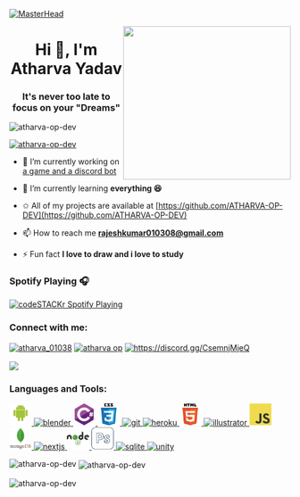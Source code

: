 [![MasterHead](https://cdn.discordapp.com/attachments/830840908689178624/831182455066198108/The_earth_is_what_we_all_have_in_common_1.png)](https://github.com/ATHARVA-OP-DEV)

<img align="right" src="https://cdn.dribbble.com/users/2646423/screenshots/5507196/computer.gif" height="275" width="300">

<h1 align="center">Hi 👋, I'm Atharva Yadav</h1>
<h3 align="center">It's never too late to focus on your "Dreams"</h3>


<p align="left"> <img src="https://komarev.com/ghpvc/?username=atharva-op-dev&label=Profile%20views&color=0e75b6&style=flat" alt="atharva-op-dev" /> </p>

<p align="left"> <a href="https://github.com/ryo-ma/github-profile-trophy"><img src="https://github-profile-trophy.vercel.app/?username=atharva-op-dev" alt="atharva-op-dev" /></a> </p>

- 🔭 I’m currently working on [a game and a discord bot](https://discord.com/oauth2/authorize?client_id=816621621691285565&scope=bot&permissions=8)

- 🌱 I’m currently learning **everything 😆**

- ✩ All of my projects are available at [https://github.com/ATHARVA-OP-DEV](https://github.com/ATHARVA-OP-DEV)

- 📫 How to reach me **rajeshkumar010308@gmail.com**

- ⚡ Fun fact **I love to draw and i love to study**

### Spotify Playing 🎧

[<img src="https://now-playing-codestackr.vercel.app/api/spotify-playing" alt="codeSTACKr Spotify Playing" width="350" />](https://open.spotify.com/user/swyqyimdc12jajde4vpwd2x1b)

<h3 align="left">Connect with me:</h3>
<p align="left">
<a href="https://instagram.com/atharva_01038" target="blank"><img align="center" src="https://cdn.jsdelivr.net/npm/simple-icons@3.0.1/icons/instagram.svg" alt="atharva_01038" height="30" width="40" /></a>
<a href="https://www.youtube.com/c/atharva op" target="blank"><img align="center" src="https://cdn.jsdelivr.net/npm/simple-icons@3.0.1/icons/youtube.svg" alt="atharva op" height="30" width="40" /></a>
<a href="https://discord.gg/https://discord.gg/CsemnjMjeQ" target="blank"><img align="center" src="https://cdn.jsdelivr.net/npm/simple-icons@3.0.1/icons/discord.svg" alt="https://discord.gg/CsemnjMjeQ" height="30" width="40" /></a>
</p>

<p><img align="center" src="https://cdn.discordapp.com/attachments/830840908689178624/831196083535085609/standard1.gif" /></p>

<h3 align="left">Languages and Tools:</h3>
<p align="left"> <a href="https://developer.android.com" target="_blank"> <img src="https://raw.githubusercontent.com/devicons/devicon/master/icons/android/android-original-wordmark.svg" alt="android" width="40" height="40"/> </a> <a href="https://www.blender.org/" target="_blank"> <img src="https://download.blender.org/branding/community/blender_community_badge_white.svg" alt="blender" width="40" height="40"/> </a> <a href="https://www.w3schools.com/cs/" target="_blank"> <img src="https://raw.githubusercontent.com/devicons/devicon/master/icons/csharp/csharp-original.svg" alt="csharp" width="40" height="40"/> </a> <a href="https://www.w3schools.com/css/" target="_blank"> <img src="https://raw.githubusercontent.com/devicons/devicon/master/icons/css3/css3-original-wordmark.svg" alt="css3" width="40" height="40"/> </a> <a href="https://git-scm.com/" target="_blank"> <img src="https://www.vectorlogo.zone/logos/git-scm/git-scm-icon.svg" alt="git" width="40" height="40"/> </a> <a href="https://heroku.com" target="_blank"> <img src="https://www.vectorlogo.zone/logos/heroku/heroku-icon.svg" alt="heroku" width="40" height="40"/> </a> <a href="https://www.w3.org/html/" target="_blank"> <img src="https://raw.githubusercontent.com/devicons/devicon/master/icons/html5/html5-original-wordmark.svg" alt="html5" width="40" height="40"/> </a> <a href="https://www.adobe.com/in/products/illustrator.html" target="_blank"> <img src="https://www.vectorlogo.zone/logos/adobe_illustrator/adobe_illustrator-icon.svg" alt="illustrator" width="40" height="40"/> </a> <a href="https://developer.mozilla.org/en-US/docs/Web/JavaScript" target="_blank"> <img src="https://raw.githubusercontent.com/devicons/devicon/master/icons/javascript/javascript-original.svg" alt="javascript" width="40" height="40"/> </a> <a href="https://www.mongodb.com/" target="_blank"> <img src="https://raw.githubusercontent.com/devicons/devicon/master/icons/mongodb/mongodb-original-wordmark.svg" alt="mongodb" width="40" height="40"/> </a> <a href="https://nextjs.org/" target="_blank"> <img src="https://cdn.worldvectorlogo.com/logos/nextjs-3.svg" alt="nextjs" width="40" height="40"/> </a> <a href="https://nodejs.org" target="_blank"> <img src="https://raw.githubusercontent.com/devicons/devicon/master/icons/nodejs/nodejs-original-wordmark.svg" alt="nodejs" width="40" height="40"/> </a> <a href="https://www.photoshop.com/en" target="_blank"> <img src="https://raw.githubusercontent.com/devicons/devicon/master/icons/photoshop/photoshop-line.svg" alt="photoshop" width="40" height="40"/> </a> <a href="https://www.sqlite.org/" target="_blank"> <img src="https://www.vectorlogo.zone/logos/sqlite/sqlite-icon.svg" alt="sqlite" width="40" height="40"/> </a> <a href="https://unity.com/" target="_blank"> <img src="https://www.vectorlogo.zone/logos/unity3d/unity3d-icon.svg" alt="unity" width="40" height="40"/> </a> </p>

<p><img align="left" src="https://github-readme-stats.vercel.app/api/top-langs?username=atharva-op-dev&show_icons=true&locale=en&layout=compact" alt="atharva-op-dev" /></p>

<p>&nbsp;<img align="center" src="https://github-readme-stats.vercel.app/api?username=atharva-op-dev&show_icons=true&locale=en" alt="atharva-op-dev" /></p>

<p><img align="center" src="https://github-readme-streak-stats.herokuapp.com/?user=atharva-op-dev&" alt="atharva-op-dev" /></p>
